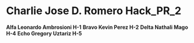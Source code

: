 # Charlie	Jose D. Romero		Hack_PR_2

**Alfa		Leonardo Ambrosioni	H-1**
**Bravo		Kevin Perez		H-2**
**Delta		Nathali Mago		H-4**
**Echo		Gregory Uztariz		H-5**
